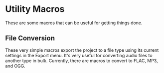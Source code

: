 # Utility Macros

These are some macros that can be useful for getting things done.

## File Conversion

These very simple macros export the project to a file type using its current settings in the Export menu. It's very useful for converting audio files to another type in bulk. Currently, there are macros to convert to FLAC, MP3, and OGG.
